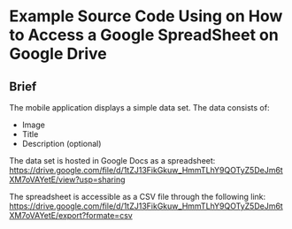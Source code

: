 # Example Source Code Using on How to Access a Google SpreadSheet on Google Drive 

## Brief 
The mobile application displays a simple data set. The data consists of:
- Image
- Title
- Description (optional)
    
The data set is hosted in Google Docs as a spreadsheet: 
https://drive.google.com/file/d/1tZJ13FikGkuw_HmmTLhY9QOTyZ5DeJm6tXM7oVAYetE/view?usp=sharing

The spreadsheet is accessible as a CSV file through the following link:
https://drive.google.com/file/d/1tZJ13FikGkuw_HmmTLhY9QOTyZ5DeJm6tXM7oVAYetE/export?formate=csv



